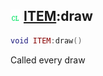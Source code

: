 ## ![client](../../.gitbook/assets/client.png) [ITEM](https://iaswiki.rawr.dev/readme/item):draw

```lua
void ITEM:draw()
```

Called every draw
